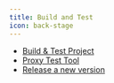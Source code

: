 ```yaml
---
title: Build and Test
icon: back-stage
---
```

- [Build & Test Project](build.md)
- [Proxy Test Tool](proxyTestTool.md)
- [Release a new version](releaseANewVersion.md)
